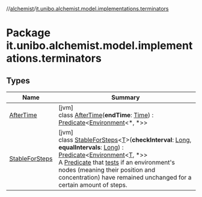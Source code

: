 //[alchemist](../../index.md)/[it.unibo.alchemist.model.implementations.terminators](index.md)

# Package it.unibo.alchemist.model.implementations.terminators

## Types

| Name | Summary |
|---|---|
| [AfterTime](-after-time/index.md) | [jvm]<br>class [AfterTime](-after-time/index.md)(**endTime**: [Time](../it.unibo.alchemist.model.interfaces/-time/index.md)) : [Predicate](https://docs.oracle.com/javase/8/docs/api/java/util/function/Predicate.html)<[Environment](../it.unibo.alchemist.model.interfaces/-environment/index.md)<*, *>> |
| [StableForSteps](-stable-for-steps/index.md) | [jvm]<br>class [StableForSteps](-stable-for-steps/index.md)<[T](-stable-for-steps/index.md)>(**checkInterval**: [Long](https://kotlinlang.org/api/latest/jvm/stdlib/kotlin/-long/index.html), **equalIntervals**: [Long](https://kotlinlang.org/api/latest/jvm/stdlib/kotlin/-long/index.html)) : [Predicate](https://docs.oracle.com/javase/8/docs/api/java/util/function/Predicate.html)<[Environment](../it.unibo.alchemist.model.interfaces/-environment/index.md)<[T](-stable-for-steps/index.md), *>> <br>A [Predicate](https://docs.oracle.com/javase/8/docs/api/java/util/function/Predicate.html) that [tests](-stable-for-steps/test.md) if an environment's nodes (meaning their position and concentration) have remained unchanged for a certain amount of steps. |
